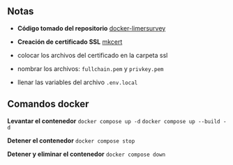 ## Notas

-  **Código tomado del repositorio** [docker-limersurvey](https://github.com/martialblog/docker-limesurvey)

  -  **Creación de certificado SSL** [mkcert](https://github.com/FiloSottile/mkcert)

- colocar los archivos del certificado en la carpeta ssl
- nombrar los archivos: `fullchain.pem` y `privkey.pem`
- llenar las variables del archivo `.env.local`

 ## Comandos docker

**Levantar el contenedor**
`docker compose up -d`
`docker compose up --build -d`

**Detener el contenedor**
`docker compose stop`

  **Detener y eliminar el contenedor**
`docker compose down`